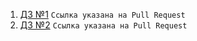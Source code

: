 1. [ДЗ №1](https://github.com/ylabio/react-webinar-3/pull/83) `Ссылка указана на Pull Request`
2. [ДЗ №2](https://github.com/ylabio/react-webinar-3/pull/211) `Ссылка указана на Pull Request`

